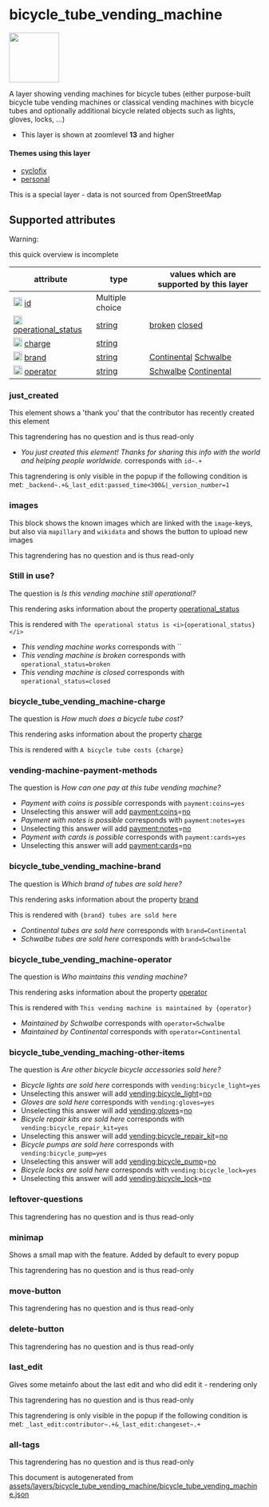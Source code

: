 [//]: # (WARNING: this file is automatically generated. Please find the sources at the bottom and edit those sources)

 bicycle_tube_vending_machine 
==============================



<img src='https://mapcomplete.osm.be/pin:#ffffff;./assets/layers/bicycle_tube_vending_machine/pinIcon.svg' height="100px"> 

A layer showing vending machines for bicycle tubes (either purpose-built bicycle tube vending machines or classical vending machines with bicycle tubes and optionally additional bicycle related objects such as lights, gloves, locks, …)






  - This layer is shown at zoomlevel **13** and higher




#### Themes using this layer 





  - [cyclofix](https://mapcomplete.osm.be/cyclofix)
  - [personal](https://mapcomplete.osm.be/personal)


This is a special layer - data is not sourced from OpenStreetMap



 Supported attributes 
----------------------



Warning: 

this quick overview is incomplete



attribute | type | values which are supported by this layer
----------- | ------ | ------------------------------------------
[<img src='https://mapcomplete.osm.be/assets/svg/statistics.svg' height='18px'>](https://taginfo.openstreetmap.org/keys/id#values) [id](https://wiki.openstreetmap.org/wiki/Key:id) | Multiple choice | 
[<img src='https://mapcomplete.osm.be/assets/svg/statistics.svg' height='18px'>](https://taginfo.openstreetmap.org/keys/operational_status#values) [operational_status](https://wiki.openstreetmap.org/wiki/Key:operational_status) | [string](../SpecialInputElements.md#string) | [](https://wiki.openstreetmap.org/wiki/Tag:operational_status%3D) [broken](https://wiki.openstreetmap.org/wiki/Tag:operational_status%3Dbroken) [closed](https://wiki.openstreetmap.org/wiki/Tag:operational_status%3Dclosed)
[<img src='https://mapcomplete.osm.be/assets/svg/statistics.svg' height='18px'>](https://taginfo.openstreetmap.org/keys/charge#values) [charge](https://wiki.openstreetmap.org/wiki/Key:charge) | [string](../SpecialInputElements.md#string) | 
[<img src='https://mapcomplete.osm.be/assets/svg/statistics.svg' height='18px'>](https://taginfo.openstreetmap.org/keys/brand#values) [brand](https://wiki.openstreetmap.org/wiki/Key:brand) | [string](../SpecialInputElements.md#string) | [Continental](https://wiki.openstreetmap.org/wiki/Tag:brand%3DContinental) [Schwalbe](https://wiki.openstreetmap.org/wiki/Tag:brand%3DSchwalbe)
[<img src='https://mapcomplete.osm.be/assets/svg/statistics.svg' height='18px'>](https://taginfo.openstreetmap.org/keys/operator#values) [operator](https://wiki.openstreetmap.org/wiki/Key:operator) | [string](../SpecialInputElements.md#string) | [Schwalbe](https://wiki.openstreetmap.org/wiki/Tag:operator%3DSchwalbe) [Continental](https://wiki.openstreetmap.org/wiki/Tag:operator%3DContinental)




### just_created 



This element shows a 'thank you' that the contributor has recently created this element

This tagrendering has no question and is thus read-only





  - *You just created this element! Thanks for sharing this info with the world and helping people worldwide.*  corresponds with  `id~.+`


This tagrendering is only visible in the popup if the following condition is met: `_backend~.+&_last_edit:passed_time<300&|_version_number=1`



### images 



This block shows the known images which are linked with the `image`-keys, but also via `mapillary` and `wikidata` and shows the button to upload new images

This tagrendering has no question and is thus read-only





### Still in use? 



The question is  *Is this vending machine still operational?*

This rendering asks information about the property  [operational_status](https://wiki.openstreetmap.org/wiki/Key:operational_status) 

This is rendered with  `The operational status is <i>{operational_status}</i>`





  - *This vending machine works*  corresponds with  ``
  - *This vending machine is broken*  corresponds with  `operational_status=broken`
  - *This vending machine is closed*  corresponds with  `operational_status=closed`




### bicycle_tube_vending_machine-charge 



The question is  *How much does a bicycle tube cost?*

This rendering asks information about the property  [charge](https://wiki.openstreetmap.org/wiki/Key:charge) 

This is rendered with  `A bicycle tube costs {charge}`





### vending-machine-payment-methods 



The question is  *How can one pay at this tube vending machine?*





  - *Payment with coins is possible*  corresponds with  `payment:coins=yes`
  - Unselecting this answer will add <a href='https://wiki.openstreetmap.org/wiki/Key:payment:coins' target='_blank'>payment:coins</a>=<a href='https://wiki.openstreetmap.org/wiki/Tag:payment:coins%3Dno' target='_blank'>no</a>
  - *Payment with notes is possible*  corresponds with  `payment:notes=yes`
  - Unselecting this answer will add <a href='https://wiki.openstreetmap.org/wiki/Key:payment:notes' target='_blank'>payment:notes</a>=<a href='https://wiki.openstreetmap.org/wiki/Tag:payment:notes%3Dno' target='_blank'>no</a>
  - *Payment with cards is possible*  corresponds with  `payment:cards=yes`
  - Unselecting this answer will add <a href='https://wiki.openstreetmap.org/wiki/Key:payment:cards' target='_blank'>payment:cards</a>=<a href='https://wiki.openstreetmap.org/wiki/Tag:payment:cards%3Dno' target='_blank'>no</a>




### bicycle_tube_vending_machine-brand 



The question is  *Which brand of tubes are sold here?*

This rendering asks information about the property  [brand](https://wiki.openstreetmap.org/wiki/Key:brand) 

This is rendered with  `{brand} tubes are sold here`





  - *Continental tubes are sold here*  corresponds with  `brand=Continental`
  - *Schwalbe tubes are sold here*  corresponds with  `brand=Schwalbe`




### bicycle_tube_vending_machine-operator 



The question is  *Who maintains this vending machine?*

This rendering asks information about the property  [operator](https://wiki.openstreetmap.org/wiki/Key:operator) 

This is rendered with  `This vending machine is maintained by {operator}`





  - *Maintained by Schwalbe*  corresponds with  `operator=Schwalbe`
  - *Maintained by Continental*  corresponds with  `operator=Continental`




### bicycle_tube_vending_maching-other-items 



The question is  *Are other bicycle bicycle accessories sold here?*





  - *Bicycle lights are sold here*  corresponds with  `vending:bicycle_light=yes`
  - Unselecting this answer will add <a href='https://wiki.openstreetmap.org/wiki/Key:vending:bicycle_light' target='_blank'>vending:bicycle_light</a>=<a href='https://wiki.openstreetmap.org/wiki/Tag:vending:bicycle_light%3Dno' target='_blank'>no</a>
  - *Gloves are sold here*  corresponds with  `vending:gloves=yes`
  - Unselecting this answer will add <a href='https://wiki.openstreetmap.org/wiki/Key:vending:gloves' target='_blank'>vending:gloves</a>=<a href='https://wiki.openstreetmap.org/wiki/Tag:vending:gloves%3Dno' target='_blank'>no</a>
  - *Bicycle repair kits are sold here*  corresponds with  `vending:bicycle_repair_kit=yes`
  - Unselecting this answer will add <a href='https://wiki.openstreetmap.org/wiki/Key:vending:bicycle_repair_kit' target='_blank'>vending:bicycle_repair_kit</a>=<a href='https://wiki.openstreetmap.org/wiki/Tag:vending:bicycle_repair_kit%3Dno' target='_blank'>no</a>
  - *Bicycle pumps are sold here*  corresponds with  `vending:bicycle_pump=yes`
  - Unselecting this answer will add <a href='https://wiki.openstreetmap.org/wiki/Key:vending:bicycle_pump' target='_blank'>vending:bicycle_pump</a>=<a href='https://wiki.openstreetmap.org/wiki/Tag:vending:bicycle_pump%3Dno' target='_blank'>no</a>
  - *Bicycle locks are sold here*  corresponds with  `vending:bicycle_lock=yes`
  - Unselecting this answer will add <a href='https://wiki.openstreetmap.org/wiki/Key:vending:bicycle_lock' target='_blank'>vending:bicycle_lock</a>=<a href='https://wiki.openstreetmap.org/wiki/Tag:vending:bicycle_lock%3Dno' target='_blank'>no</a>




### leftover-questions 



This tagrendering has no question and is thus read-only





### minimap 



Shows a small map with the feature. Added by default to every popup

This tagrendering has no question and is thus read-only





### move-button 



This tagrendering has no question and is thus read-only





### delete-button 



This tagrendering has no question and is thus read-only





### last_edit 



Gives some metainfo about the last edit and who did edit it - rendering only

This tagrendering has no question and is thus read-only



This tagrendering is only visible in the popup if the following condition is met: `_last_edit:contributor~.+&_last_edit:changeset~.+`



### all-tags 



This tagrendering has no question and is thus read-only

 

This document is autogenerated from [assets/layers/bicycle_tube_vending_machine/bicycle_tube_vending_machine.json](https://github.com/pietervdvn/MapComplete/blob/develop/assets/layers/bicycle_tube_vending_machine/bicycle_tube_vending_machine.json)
